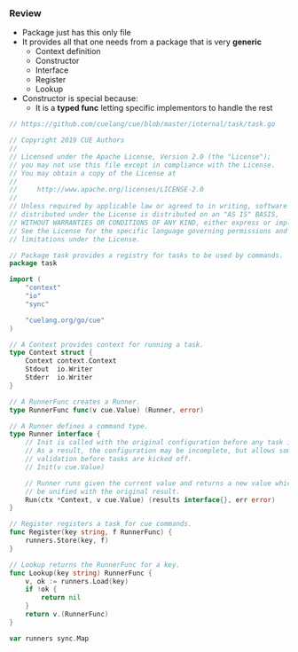 ### Review
- Package just has this only file
- It provides all that one needs from a package that is very **generic**
  - Context definition
  - Constructor
  - Interface
  - Register
  - Lookup
- Constructor is special because:
  - It is a **typed func** letting specific implementors to handle the rest


```go
// https://github.com/cuelang/cue/blob/master/internal/task/task.go
```
```go
// Copyright 2019 CUE Authors
//
// Licensed under the Apache License, Version 2.0 (the "License");
// you may not use this file except in compliance with the License.
// You may obtain a copy of the License at
//
//     http://www.apache.org/licenses/LICENSE-2.0
//
// Unless required by applicable law or agreed to in writing, software
// distributed under the License is distributed on an "AS IS" BASIS,
// WITHOUT WARRANTIES OR CONDITIONS OF ANY KIND, either express or implied.
// See the License for the specific language governing permissions and
// limitations under the License.

// Package task provides a registry for tasks to be used by commands.
package task

import (
	"context"
	"io"
	"sync"

	"cuelang.org/go/cue"
)

// A Context provides context for running a task.
type Context struct {
	Context context.Context
	Stdout  io.Writer
	Stderr  io.Writer
}

// A RunnerFunc creates a Runner.
type RunnerFunc func(v cue.Value) (Runner, error)

// A Runner defines a command type.
type Runner interface {
	// Init is called with the original configuration before any task is run.
	// As a result, the configuration may be incomplete, but allows some
	// validation before tasks are kicked off.
	// Init(v cue.Value)

	// Runner runs given the current value and returns a new value which is to
	// be unified with the original result.
	Run(ctx *Context, v cue.Value) (results interface{}, err error)
}

// Register registers a task for cue commands.
func Register(key string, f RunnerFunc) {
	runners.Store(key, f)
}

// Lookup returns the RunnerFunc for a key.
func Lookup(key string) RunnerFunc {
	v, ok := runners.Load(key)
	if !ok {
		return nil
	}
	return v.(RunnerFunc)
}

var runners sync.Map
```
